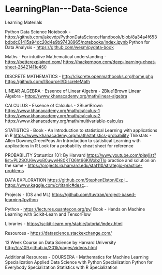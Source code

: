 # LearningPlan---Data-Science
Learning Materials

Python Data Science Notebook - 
https://github.com/jakevdp/PythonDataScienceHandbook/blob/8a34a4f653bdbdc01415a94dc20d4e9b97438965/notebooks/Index.ipynb
Python for Data Analysis -
https://github.com/wesm/pydata-book


Maths - 
For intuitive Mathematical understanding - https://betterexplained.com/
https://hackernoon.com/deep-learning-cheat-sheet-25421411e460


DISCRETE MATHEMATICS - 
http://discrete.openmathbooks.org/home.php
https://github.com/llSourcell/DiscreteMath

LINEAR ALGEBRA - 
Essence of Linear Algebra - 2Blue1Brown
Linear Algebra - https://www.khanacademy.org/math/linear-algebra

CALCULUS -
Essence of Calculus - 2Blue1Brown
https://www.khanacademy.org/math/calculus-1
https://www.khanacademy.org/math/calculus-2
https://www.khanacademy.org/math/multivariable-calculus

STATISTICS - 
Book - An Introduction to statistical Learning with applications in R
https://www.khanacademy.org/math/statistics-probability
Thikstats - Allen Downey,GreenPeas
An Introduction to statistical Learning with applications in R
Look for a probability cheat sheet for reference

PROBABILITY 
Statustics 101: By Harvard
https://www.youtube.com/playlist?list=PL2SOU6wwxB0uwwH80KTQ6ht66KWxbzTIo
practice and solution on the same - https://projects.iq.harvard.edu/stat110/strategic-practice-problems

DATA EXPLORATION https://github.com/StephenElston/Expl... https://www.kaggle.com/c/titanic#desc... 

Projects - (DS and ML)
https://github.com/tuvtran/project-based-learning#python


Python -
https://lectures.quantecon.org/py/
Book - Hands on Machine Learning with Scikit-Learn and TensorFlow

Libraries - 
https://scikit-learn.org/stable/tutorial/index.html

Resources - 
https://datascience.stackexchange.com/

13 Week Course on Data Science by Harvard University
http://cs109.github.io/2015/pages/videos.html

Additional Resources -
COURSERA - 
Mathematics for Machine Learning Specialization
Applied Data Science with Python Specialization
Python for Everybody Specialization
Statistics with R Specialization
